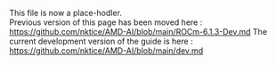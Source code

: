 This file is now a place-hodler.   
Previous version of this page has been moved here : https://github.com/nktice/AMD-AI/blob/main/ROCm-6.1.3-Dev.md
The current development version of the guide is here : https://github.com/nktice/AMD-AI/blob/main/dev.md
